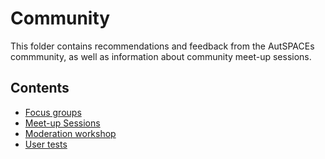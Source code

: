 # Community 

This folder contains recommendations and feedback from the AutSPACEs commmunity, as well as information about community meet-up sessions.

## Contents

* [Focus groups](focus-groups)
* [Meet-up Sessions](meet-ups)
* [Moderation workshop](moderation-workshop)
* [User tests](user-tests)
